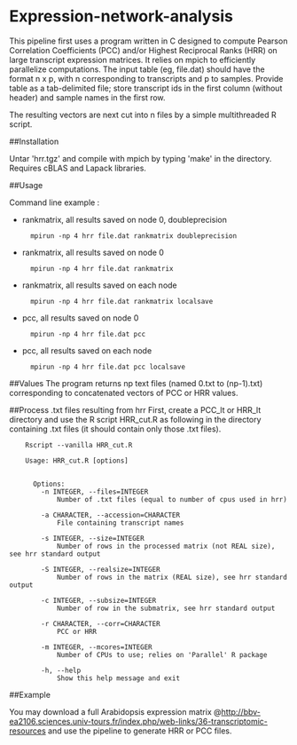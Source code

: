 # Expression-network-analysis
This pipeline first uses a program written in C designed to compute Pearson Correlation Coefficients (PCC) and/or Highest Reciprocal Ranks (HRR) on large transcript expression matrices. It relies on mpich to efficiently parallelize computations.
The input table (eg, file.dat) should have the format n x p, with n corresponding to transcripts and p to samples. Provide table as a tab-delimited file; store transcript ids in the first column (without header) and sample names in the first row. 

The resulting vectors are next cut into n files by a simple multithreaded R script.

##Installation

Untar 'hrr.tgz' and compile with mpich by typing 'make' in the directory. Requires cBLAS and Lapack libraries.

##Usage

Command line example :

- rankmatrix, all results saved on node 0, doubleprecision

        mpirun -np 4 hrr file.dat rankmatrix doubleprecision

- rankmatrix, all results saved on node 0

        mpirun -np 4 hrr file.dat rankmatrix

- rankmatrix, all results saved on each node

        mpirun -np 4 hrr file.dat rankmatrix localsave

- pcc, all results saved on node 0

        mpirun -np 4 hrr file.dat pcc

- pcc, all results saved on each node

        mpirun -np 4 hrr file.dat pcc localsave



##Values
The program returns np text files (named 0.txt to (np-1).txt) corresponding to concatenated vectors of PCC or HRR values.

##Process .txt files resulting from hrr
First, create a PCC_lt or HRR_lt directory and use the R script HRR_cut.R as following in the directory containing .txt files (it should contain only those .txt files).


        Rscript --vanilla HRR_cut.R

        Usage: HRR_cut.R [options]
        
        
          Options:
          	-n INTEGER, --files=INTEGER
          		Number of .txt files (equal to number of cpus used in hrr)
          
          	-a CHARACTER, --accession=CHARACTER
          		File containing transcript names
          
          	-s INTEGER, --size=INTEGER
          		Number of rows in the processed matrix (not REAL size), see hrr standard output
          
          	-S INTEGER, --realsize=INTEGER
          		Number of rows in the matrix (REAL size), see hrr standard output
          
          	-c INTEGER, --subsize=INTEGER
          		Number of row in the submatrix, see hrr standard output
          
          	-r CHARACTER, --corr=CHARACTER
          		PCC or HRR
          
          	-m INTEGER, --mcores=INTEGER
          		Number of CPUs to use; relies on 'Parallel' R package
          
          	-h, --help
          		Show this help message and exit
          
  
  
##Example

You may download a full Arabidopsis expression matrix @http://bbv-ea2106.sciences.univ-tours.fr/index.php/web-links/36-transcriptomic-resources and use the pipeline to generate HRR or PCC files.
